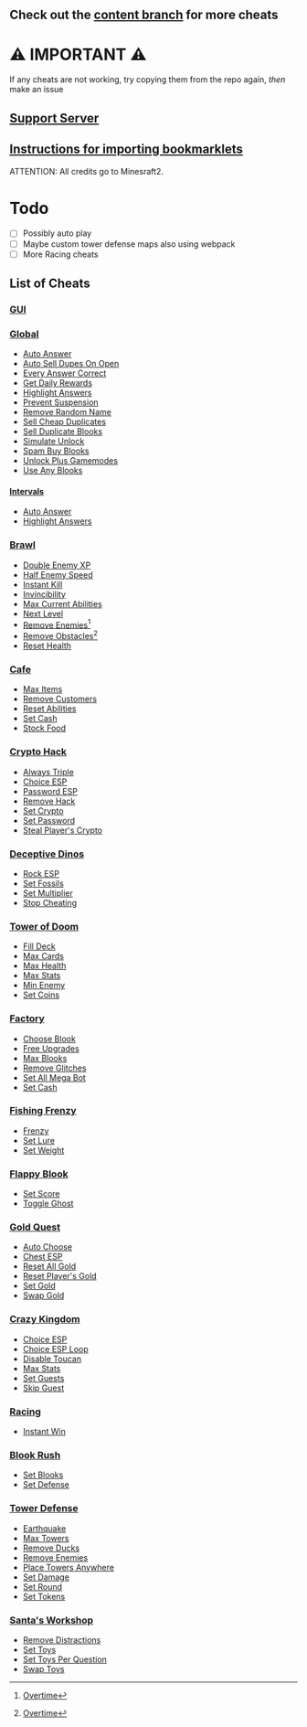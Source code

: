 ## Check out the [content branch](https://github.com/Minesraft2/Blooket-Cheats/tree/content) for more cheats

# ⚠️ IMPORTANT ⚠️
If any cheats are not working, try copying them from the repo again, _then_ make an issue
## [Support Server](https://discord.gg/QerPBatcca)
## [Instructions for importing bookmarklets](tutorial/readme.md)

ATTENTION: All credits go to Minesraft2.

# Todo

- [ ] Possibly auto play
- [ ] Maybe custom tower defense maps also using webpack
- [ ] More Racing cheats

[^1]: [Overtime](https://github.com/overtimepog)
## List of Cheats

### [GUI](unobfuscated/gui.js)<br>
### [Global](unobfuscated/global/)
 * [Auto Answer](unobfuscated/global/autoAnswer.js)<br>
 * [Auto Sell Dupes On Open](unobfuscated/global/autoSellDupesOnOpen.js)<br>
 * [Every Answer Correct](unobfuscated/global/everyAnswerCorrect.js)<br>
 * [Get Daily Rewards](unobfuscated/global/getDailyRewards.js)<br>
 * [Highlight Answers](unobfuscated/global/highlightAnswers.js)<br>
 * [Prevent Suspension](unobfuscated/global/preventSuspension.js)<br>
 * [Remove Random Name](unobfuscated/global/removeRandomName.js)<br>
 * [Sell Cheap Duplicates](unobfuscated/global/sellCheapDuplicates.js)<br>
 * [Sell Duplicate Blooks](unobfuscated/global/sellDuplicateBlooks.js)<br>
 * [Simulate Unlock](unobfuscated/global/simulateUnlock.js)<br>
 * [Spam Buy Blooks](unobfuscated/global/spamBuyBlooks.js)<br>
 * [Unlock Plus Gamemodes](unobfuscated/global/unlockPlusGamemodes.js)<br>
 * [Use Any Blooks](unobfuscated/global/useAnyBlook.js)<br>

#### **[Intervals](unobfuscated/global/intervals/)**<br>
 * [Auto Answer](unobfuscated/global/intervals/autoAnswer.js)<br>
 * [Highlight Answers](unobfuscated/global/intervals/highlightAnswers.js)<br>
### [Brawl](unobfuscated/brawl/)
 * [Double Enemy XP](unobfuscated/brawl/doubleEnemyXp.js)<br>
 * [Half Enemy Speed](unobfuscated/brawl/halfEnemySpeed.js)<br>
 * [Instant Kill](unobfuscated/brawl/instantKill.js)<br>
 * [Invincibility](unobfuscated/brawl/invincibility.js)<br>
 * [Max Current Abilities](unobfuscated/brawl/maxCurrentAbilities.js)<br>
 * [Next Level](unobfuscated/brawl/nextLevel.js)<br>
 * [Remove Enemies](unobfuscated/brawl/removeEnemies.js)[^1]<br>
 * [Remove Obstacles](unobfuscated/brawl/removeObstacles.js)[^1]<br>
 * [Reset Health](unobfuscated/brawl/resetHealth.js)<br>
### [Cafe](unobfuscated/cafe/)
 * [Max Items](unobfuscated/cafe/maxItems.js)<br>
 * [Remove Customers](unobfuscated/cafe/removeCustomers.js)<br>
 * [Reset Abilities](unobfuscated/cafe/resetAbilities.js)<br>
 * [Set Cash](unobfuscated/cafe/setCash.js)<br>
 * [Stock Food](unobfuscated/cafe/stockFood.js)<br>
### [Crypto Hack](unobfuscated/crypto/)
 * [Always Triple](unobfuscated/crypto/alwaysTriple.js)<br>
 * [Choice ESP](unobfuscated/crypto/choiceESP.js)<br>
 * [Password ESP](unobfuscated/crypto/passwordESP.js)<br>
 * [Remove Hack](unobfuscated/crypto/removeHack.js)<br>
 * [Set Crypto](unobfuscated/crypto/setCrypto.js)<br>
 * [Set Password](unobfuscated/crypto/setPassword.js)<br>
 * [Steal Player's Crypto](unobfuscated/crypto/stealPlayersCrypto.js)<br>
### [Deceptive Dinos](unobfuscated/dinos/)
 * [Rock ESP](unobfuscated/dinos/rockESP.js)<br>
 * [Set Fossils](unobfuscated/dinos/setFossils.js)<br>
 * [Set Multiplier](unobfuscated/dinos/setMultiplier.js)<br>
 * [Stop Cheating](unobfuscated/dinos/stopCheating.js)<br>
### [Tower of Doom](unobfuscated/doom/)
 * [Fill Deck](unobfuscated/doom/fillDeck.js)<br>
 * [Max Cards](unobfuscated/doom/maxCards.js)<br>
 * [Max Health](unobfuscated/doom/maxHealth.js)<br>
 * [Max Stats](unobfuscated/doom/maxStats.js)<br>
 * [Min Enemy](unobfuscated/doom/minEnemy.js)<br>
 * [Set Coins](unobfuscated/doom/setCoins.js)<br>
### [Factory](unobfuscated/factory/)
 * [Choose Blook](unobfuscated/factory/chooseBlook.js)<br>
 * [Free Upgrades](unobfuscated/factory/freeUpgrades.js)<br>
 * [Max Blooks](unobfuscated/factory/maxBlooks.js)<br>
 * [Remove Glitches](unobfuscated/factory/removeGlitches.js)<br>
 * [Set All Mega Bot](unobfuscated/factory/setAllMegaBot.js)<br>
 * [Set Cash](unobfuscated/factory/setCash.js)<br>
### [Fishing Frenzy](unobfuscated/fishing/)
 * [Frenzy](unobfuscated/fishing/frenzy.js)<br>
 * [Set Lure](unobfuscated/fishing/setLure.js)<br>
 * [Set Weight](unobfuscated/fishing/setWeight.js)<br>
### [Flappy Blook](unobfuscated/flappy/)
 * [Set Score](unobfuscated/flappy/setScore.js)<br>
 * [Toggle Ghost](unobfuscated/flappy/toggleGhost.js)<br>
### [Gold Quest](unobfuscated/gold/)
 * [Auto Choose](unobfuscated/gold/autoChoose.js)<br>
 * [Chest ESP](unobfuscated/gold/chestESP.js)<br>
 * [Reset All Gold](unobfuscated/gold/resetAllGold.js)<br>
 * [Reset Player's Gold](unobfuscated/gold/resetPlayersGold.js)<br>
 * [Set Gold](unobfuscated/gold/setGold.js)<br>
 * [Swap Gold](unobfuscated/gold/swapGold.js)<br>
### [Crazy Kingdom](unobfuscated/kingdom/)
 * [Choice ESP](unobfuscated/kingdom/choiceESP.js)<br>
 * [Choice ESP Loop](unobfuscated/kingdom/choiceESPLoop.js)<br>
 * [Disable Toucan](unobfuscated/kingdom/disableToucan.js)<br>
 * [Max Stats](unobfuscated/kingdom/maxStats.js)<br>
 * [Set Guests](unobfuscated/kingdom/setGuests.js)<br>
 * [Skip Guest](unobfuscated/kingdom/skipGuest.js)<br>
### [Racing](unobfuscated/racing/)
 * [Instant Win](unobfuscated/racing/instantWin.js)<br>
### [Blook Rush](unobfuscated/rush/)
 * [Set Blooks](unobfuscated/rush/setBlooks.js)<br>
 * [Set Defense](unobfuscated/rush/setDefense.js)<br>
### [Tower Defense](unobfuscated/tower-defense/)
 * [Earthquake](unobfuscated/tower-defense/earthquake.js)<br>
 * [Max Towers](unobfuscated/tower-defense/maxTowers.js)<br>
 * [Remove Ducks](unobfuscated/tower-defense/removeDucks.js)<br>
 * [Remove Enemies](unobfuscated/tower-defense/removeEnemies.js)<br>
 * [Place Towers Anywhere](unobfuscated/tower-defense/removeObsticles.js)<br>
 * [Set Damage](unobfuscated/tower-defense/setDmg.js)<br>
 * [Set Round](unobfuscated/tower-defense/setRound.js)<br>
 * [Set Tokens](unobfuscated/tower-defense/setTokens.js)<br>
### [Santa's Workshop](unobfuscated/workshop/)
 * [Remove Distractions](unobfuscated/workshop/removeDistractions.js)<br>
 * [Set Toys](unobfuscated/workshop/setToys.js)<br>
 * [Set Toys Per Question](unobfuscated/workshop/setToysPerQ.js)<br>
 * [Swap Toys](unobfuscated/workshop/swapToys.js)<br>
